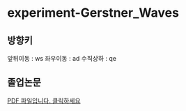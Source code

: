 # experiment-Gerstner_Waves

## 방향키
앞뒤이동 : ws
좌우이동 : ad
수직상하 : qe

## 졸업논문
[PDF 파일입니다. 클릭하세요](./graduation_thesis_201710327_GyeongRok_Min.pdf)
